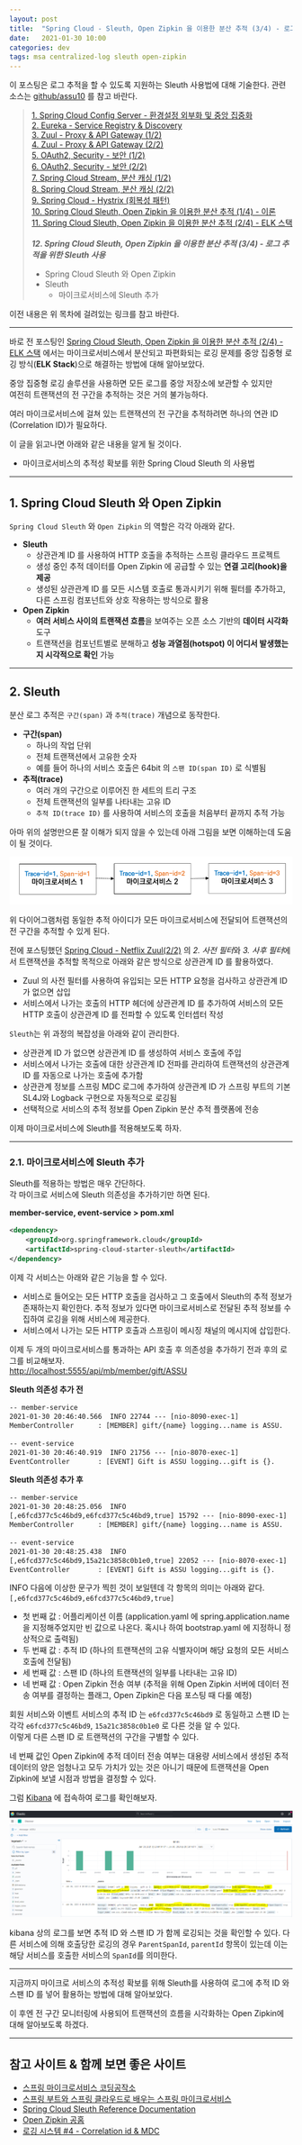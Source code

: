 ```yaml
---
layout: post
title:  "Spring Cloud - Sleuth, Open Zipkin 을 이용한 분산 추적 (3/4) - 로그 추적을 위한 Sleuth 사용"
date:   2021-01-30 10:00
categories: dev
tags: msa centralized-log sleuth open-zipkin
---
```


이 포스팅은 로그 추적을 할 수 있도록 지원하는 Sleuth 사용법에 대해 기술한다.
관련 소스는 [github/assu10](https://github.com/assu10/msa-springcloud) 를 참고 바란다.

>[1. Spring Cloud Config Server - 환경설정 외부화 및 중앙 집중화](https://assu10.github.io/dev/2020/08/16/spring-cloud-config-server/)<br />
>[2. Eureka - Service Registry & Discovery](https://assu10.github.io/dev/2020/08/16/spring-cloud-eureka/)<br />
>[3. Zuul - Proxy & API Gateway (1/2)](https://assu10.github.io/dev/2020/08/26/netflix-zuul/)<br />
>[4. Zuul - Proxy & API Gateway (2/2)](https://assu10.github.io/dev/2020/09/05/netflix-zuul2/)<br />
>[5. OAuth2, Security - 보안 (1/2)](https://assu10.github.io/dev/2020/09/12/spring-cloud-oauth2.0/)<br />
>[6. OAuth2, Security - 보안 (2/2)](https://assu10.github.io/dev/2020/09/30/spring-cloud-oauth2.0-2/)<br />
>[7. Spring Cloud Stream, 분산 캐싱 (1/2)](https://assu10.github.io/dev/2020/10/01/spring-cloud-stream/)<br />
>[8. Spring Cloud Stream, 분산 캐싱 (2/2)](https://assu10.github.io/dev/2020/11/01/spring-cloud-stream-2/)<br />
>[9. Spring Cloud - Hystrix (회복성 패턴)](https://assu10.github.io/dev/2020/11/01/spring-cloud-hystrix/)<br />
>[10. Spring Cloud Sleuth, Open Zipkin 을 이용한 분산 추적 (1/4) - 이론](https://assu10.github.io/dev/2020/12/30/spring-cloud-log-tracker/)<br />
>[11. Spring Cloud Sleuth, Open Zipkin 을 이용한 분산 추적 (2/4) - ELK 스택](https://assu10.github.io/dev/2020/12/30/spring-cloud-log-tracker2/)<br /><br />
>***12. Spring Cloud Sleuth, Open Zipkin 을 이용한 분산 추적 (3/4) - 로그 추적을 위한 Sleuth 사용***<br />
>- Spring Cloud Sleuth 와 Open Zipkin 
>- Sleuth
>   - 마이크로서비스에 Sleuth 추가

이전 내용은 위 목차에 걸려있는 링크를 참고 바란다.

---

바로 전 포스팅인 [Spring Cloud Sleuth, Open Zipkin 을 이용한 분산 추적 (2/4) - ELK 스택](https://assu10.github.io/dev/2021/01/04/spring-cloud-log-tracker2/)
에서는 마이크로서비스에서 분산되고 파편화되는 로깅 문제를 중앙 집중형 로깅 방식(**ELK Stack**)으로 해결하는 방법에 대해 알아보았다.

중앙 집중형 로깅 솔루션을 사용하면 모든 로그를 중앙 저장소에 보관할 수 있지만<br />
여전히 트랜잭션의 전 구간을 추적하는 것은 거의 불가능하다.

여러 마이크로서비스에 걸쳐 있는 트랜잭션의 전 구간을 추적하려면 하나의 연관 ID (Correlation ID)가 필요하다.
 
이 글을 읽고나면 아래와 같은 내용을 알게 될 것이다.

- 마이크로서비스의 추적성 확보를 위한 Spring Cloud Sleuth 의 사용법

---

## 1. Spring Cloud Sleuth 와 Open Zipkin 
`Spring Cloud Sleuth` 와 `Open Zipkin` 의 역할은 각각 아래와 같다.

- **Sleuth**
    - 상관관계 ID 를 사용하여 HTTP 호출을 추적하는 스프링 클라우드 프로젝트
    - 생성 중인 추적 데이터를 Open Zipkin 에 공급할 수 있는 **연결 고리(hook)을 제공**
    - 생성된 상관관계 ID 를 모든 시스템 호출로 통과시키기 위해 필터를 추가하고, 다른 스프링 컴포넌트와 상호 작용하는 방식으로 활용
- **Open Zipkin**
    - **여러 서비스 사이의 트랜잭션 흐름**을 보여주는 오픈 소스 기반의 **데이터 시각화** 도구
    - 트랜잭션을 컴포넌트별로 분해하고 **성능 과열점(hotspot) 이 어디서 발생했는지 시각적으로 확인** 가능

---

## 2. Sleuth

분산 로그 추적은 `구간(span)` 과 `추적(trace)` 개념으로 동작한다.

- **구간(span)**
    - 하나의 작업 단위
    - 전체 트랜잭션에서 고유한 숫자
    - 예를 들어 하나의 서비스 호출은 64bit 의 `스팬 ID(span ID)` 로 식별됨  
- **추적(trace)**
    - 여러 개의 구간으로 이루어진 한 세트의 트리 구조
    - 전체 트랜잭션의 일부를 나타내는 고유 ID
    - `추적 ID(trace ID)` 를 사용하여 서비스의 호출을 처음부터 끝까지 추적 가능
    
아마 위의 설명만으론 잘 이해가 되지 않을 수 있는데 아래 그림을 보면 이해하는데 도움이 될 것이다.

![추적 아이디(Trace ID)와 구간 아이디(Span ID)](/assets/img/dev/2021/0130/trace-spanid.png)

위 다이어그램처럼 동일한 추적 아이디가 모든 마이크로서비스에 전달되어 트랜잭션의 전 구간을 추적할 수 있게 된다.

전에 포스팅했던 [Spring Cloud - Netflix Zuul(2/2)](https://assu10.github.io/dev/2020/09/05/netflix-zuul2/) 의 *2. 사전 필터*와 *3. 사후 필터*에서
트랜잭션을 추적할 목적으로 아래와 같은 방식으로 상관관계 ID 를 활용하였다. 

- Zuul 의 사전 필터를 사용하여 유입되는 모든 HTTP 요청을 검사하고 상관관계 ID 가 없으면 삽입 
- 서비스에서 나가는 호출의 HTTP 헤더에 상관관계 ID 를 추가하여 서비스의 모든 HTTP 호출이 상관관계 ID 를 전파할 수 있도록 인터셉터 작성
 
`Sleuth`는 위 과정의 복잡성을 아래와 같이 관리한다.

- 상관관계 ID 가 없으면 상관관계 ID 를 생성하여 서비스 호출에 주입
- 서비스에서 나가는 호출에 대한 상관관계 ID 전파를 관리하여 트랜잭션의 상관관계 ID 를 자동으로 나가는 호출에 추가함
- 상관관계 정보를 스프링 MDC 로그에 추가하여 상관관계 ID 가 스프링 부트의 기본 SL4J와 Logback 구현으로 자동적으로 로깅됨
- 선택적으로 서비스의 추적 정보를 Open Zipkin 분산 추적 플랫폼에 전송 

이제 마이크로서비스에 Sleuth를 적용해보도록 하자.

---

### 2.1. 마이크로서비스에 Sleuth 추가

Sleuth를 적용하는 방법은 매우 간단하다.<br />
각 마이크로 서비스에 Sleuth 의존성을 추가하기만 하면 된다.

**member-service, event-service > pom.xml**
```xml
<dependency>
    <groupId>org.springframework.cloud</groupId>
    <artifactId>spring-cloud-starter-sleuth</artifactId>
</dependency>
```

이제 각 서비스는 아래와 같은 기능을 할 수 있다.

- 서비스로 들어오는 모든 HTTP 호출을 검사하고 그 호출에서 Sleuth의 추적 정보가 존재하는지 확인한다.
  추적 정보가 있다면 마이크로서비스로 전달된 추적 정보를 수집하여 로깅을 위해 서비스에 제공한다.
- 서비스에서 나가는 모든 HTTP 호출과 스프링이 메시징 채널의 메시지에 삽입한다.

이제 두 개의 마이크로서비스를 통과하는 API 호출 후 의존성을 추가하기 전과 후의 로그를 비교해보자.<br />
[http://localhost:5555/api/mb/member/gift/ASSU](http://localhost:5555/api/mb/member/gift/ASSU)

**Sleuth 의존성 추가 전**
```shell
-- member-service
2021-01-30 20:46:40.566  INFO 22744 --- [nio-8090-exec-1] MemberController      : [MEMBER] gift/{name} logging...name is ASSU.

-- event-service
2021-01-30 20:46:40.919  INFO 21756 --- [nio-8070-exec-1] EventController       : [EVENT] Gift is ASSU logging...gift is {}.
```

**Sleuth 의존성 추가 후**
```shell
-- member-service
2021-01-30 20:48:25.056  INFO [,e6fcd377c5c46bd9,e6fcd377c5c46bd9,true] 15792 --- [nio-8090-exec-1] MemberController      : [MEMBER] gift/{name} logging...name is ASSU.

-- event-service
2021-01-30 20:48:25.438  INFO [,e6fcd377c5c46bd9,15a21c3858c0b1e0,true] 22052 --- [nio-8070-exec-1] EventController       : [EVENT] Gift is ASSU logging...gift is {}.
```

INFO 다음에 이상한 문구가 찍힌 것이 보일텐데 각 항목의 의미는 아래와 같다.
`[,e6fcd377c5c46bd9,e6fcd377c5c46bd9,true]`
- 첫 번째 값 : 어플리케이션 이름 (application.yaml 에 spring.application.name 을 지정해주었지만 빈 값으로 나온다. 혹시나 하여 bootstrap.yaml 에 지정하니 정상적으로 출력됨)
- 두 번째 값 : 추적 ID (하나의 트랜잭션의 고유 식별자이며 해당 요청의 모든 서비스 호출에 전달됨)
- 세 번째 값 : 스팬 ID (하나의 트랜잭션의 일부를 나타내는 고유 ID)
- 네 번째 값 : Open Zipkin 전송 여부 (추적을 위해 Open Zipkin 서버에 데이터 전송 여부를 결정하는 플래그, Open Zipkin은 다음 포스팅 때 다룰 예정)

회원 서비스와 이벤트 서비스의 추적 ID 는 `e6fcd377c5c46bd9` 로 동일하고 스팬 ID 는 각각 `e6fcd377c5c46bd9`, `15a21c3858c0b1e0` 로 다른 것을 알 수 있다.<br />
이렇게 다른 스팬 ID 로 트랜잭션의 구간을 구별할 수 있다.

네 번째 값인 Open Zipkin에 추적 데이터 전송 여부는 대용량 서비스에서 생성된 추적 데이터의 양은 엄청나고 모두 가치가 있는 것은 아니기 때문에
트랜잭션을 Open Zipkin에 보낼 시점과 방법을 결정할 수 있다.<br />

그럼 [Kibana](http://localhost:5601/app/) 에 접속하여 로그를 확인해보자.

![Kibana 에서 로그 확인](/assets/img/dev/2021/0130/kibana.png)

kibana 상의 로그를 보면 추적 ID 와 스팬 ID 가 함께 로깅되는 것을 확인할 수 있다.
다른 서비스에 의해 호출당한 로깅의 경우 `ParentSpanId`, `parentId` 항목이 있는데 이는 해당 서비스를 호출한 서비스의 `SpanId`를 의미한다.

---

지금까지 마이크로 서비스의 추적성 확보를 위해 Sleuth를 사용하여 로그에 추적 ID 와 스팬 ID 를 넣어 활용하는 방법에 대해 알아보았다.
 
이 후엔 전 구간 모니터링에 사용되어 트랜잭션의 흐름을 시각화하는 Open Zipkin에 대해 알아보도록 하겠다.

---

## 참고 사이트 & 함께 보면 좋은 사이트
* [스프링 마이크로서비스 코딩공작소](https://thebook.io/006962/)
* [스프링 부트와 스프링 클라우드로 배우는 스프링 마이크로서비스](http://acornpub.co.kr/book/spring-microservices)
* [Spring Cloud Sleuth Reference Documentation](https://docs.spring.io/spring-cloud-sleuth/docs/current-SNAPSHOT/reference/html/)
* [Open Zipkin 공홈](https://zipkin.io/)
* [로깅 시스템 #4 - Correlation id & MDC](https://bcho.tistory.com/1316)

